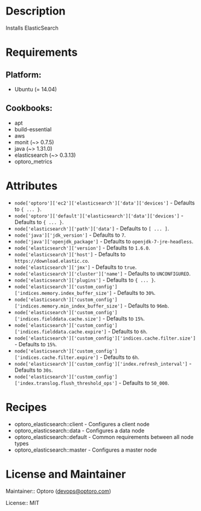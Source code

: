 # Description

Installs ElasticSearch

# Requirements

## Platform:

* Ubuntu (= 14.04)

## Cookbooks:

* apt
* build-essential
* aws
* monit (~> 0.7.5)
* java (~> 1.31.0)
* elasticsearch (~> 0.3.13)
* optoro_metrics

# Attributes

* `node['optoro']['ec2']['elasticsearch']['data']['devices']` -  Defaults to `{ ... }`.
* `node['optoro']['default']['elasticsearch']['data']['devices']` -  Defaults to `{ ... }`.
* `node['elasticsearch']['path']['data']` -  Defaults to `[ ... ]`.
* `node['java']['jdk_version']` -  Defaults to `7`.
* `node['java']['openjdk_package']` -  Defaults to `openjdk-7-jre-headless`.
* `node['elasticsearch']['version']` -  Defaults to `1.6.0`.
* `node['elasticsearch']['host']` -  Defaults to `https://download.elastic.co`.
* `node['elasticsearch']['jmx']` -  Defaults to `true`.
* `node['elasticsearch']['cluster']['name']` -  Defaults to `UNCONFIGURED`.
* `node['elasticsearch']['plugins']` -  Defaults to `{ ... }`.
* `node['elasticsearch']['custom_config']['indices.memory.index_buffer_size']` -  Defaults to `30%`.
* `node['elasticsearch']['custom_config']['indices.memory.min_index_buffer_size']` -  Defaults to `96mb`.
* `node['elasticsearch']['custom_config']['indices.fielddata.cache.size']` -  Defaults to `15%`.
* `node['elasticsearch']['custom_config']['indices.fielddata.cache.expire']` -  Defaults to `6h`.
* `node['elasticsearch']['custom_config']['indices.cache.filter.size']` -  Defaults to `15%`.
* `node['elasticsearch']['custom_config']['indices.cache.filter.expire']` -  Defaults to `6h`.
* `node['elasticsearch']['custom_config']['index.refresh_interval']` -  Defaults to `30s`.
* `node['elasticsearch']['custom_config']['index.translog.flush_threshold_ops']` -  Defaults to `50_000`.

# Recipes

* optoro_elasticsearch::client - Configures a client node
* optoro_elasticsearch::data - Configures a data node
* optoro_elasticsearch::default - Common requirements between all node types
* optoro_elasticsearch::master - Configures a master node

# License and Maintainer

Maintainer:: Optoro (<devops@optoro.com>)

License:: MIT
